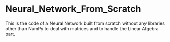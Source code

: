 # Neural_Network_From_Scratch
This is the code of a Neural Network built from scratch without any libraries other than NumPy to deal with matrices and to handle the Linear Algebra part. 
